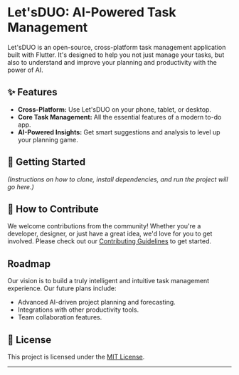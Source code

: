 # Let'sDUO: AI-Powered Task Management

Let'sDUO is an open-source, cross-platform task management application built with Flutter. It's designed to help you not just manage your tasks, but also to understand and improve your planning and productivity with the power of AI.

## ✨ Features

* **Cross-Platform:** Use Let'sDUO on your phone, tablet, or desktop.
* **Core Task Management:** All the essential features of a modern to-do app.
* **AI-Powered Insights:** Get smart suggestions and analysis to level up your planning game.

## 🚀 Getting Started

*(Instructions on how to clone, install dependencies, and run the project will go here.)*

## 🤝 How to Contribute

We welcome contributions from the community! Whether you're a developer, designer, or just have a great idea, we'd love for you to get involved. Please check out our [Contributing Guidelines](CONTRIBUTING.md) to get started.

## Roadmap

Our vision is to build a truly intelligent and intuitive task management experience. Our future plans include:

* Advanced AI-driven project planning and forecasting.
* Integrations with other productivity tools.
* Team collaboration features.

## 📝 License

This project is licensed under the [MIT License](LICENSE).

---
